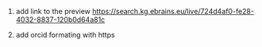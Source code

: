 1. add link to the preview
https://search.kg.ebrains.eu/live/724d4af0-fe28-4032-8837-120b0d64a81c

2. add orcid formating with https
